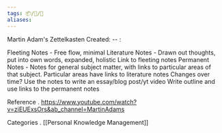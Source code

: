 ```yaml
---
tags: 📦/📝/🎥
aliases:
---
```



 Martin Adam's Zettelkasten
Created: -- :

 Fleeting Notes - Free flow, minimal
 Literature Notes - Drawn out thoughts, put into own words, expanded, holistic
	 Link to fleeting notes
 Permanent Notes - Notes for general subject matter, with links to particular areas of that subject.
	 Particular areas have links to literature notes
	 Changes over time?
 Use the notes to write an essay/blog post/yt video
	 Write outline and use links to the permanent notes

 Reference
. https://www.youtube.com/watch?v=ziEUExsOrs&ab_channel=MartinAdams

 Categories
. [[Personal Knowledge Management]]
